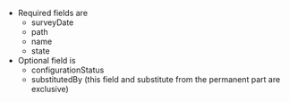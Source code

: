 * Required fields are
    * surveyDate
    * path
    * name
    * state
* Optional field is
    * configurationStatus
    * substitutedBy (this field and substitute from the permanent part are exclusive)
